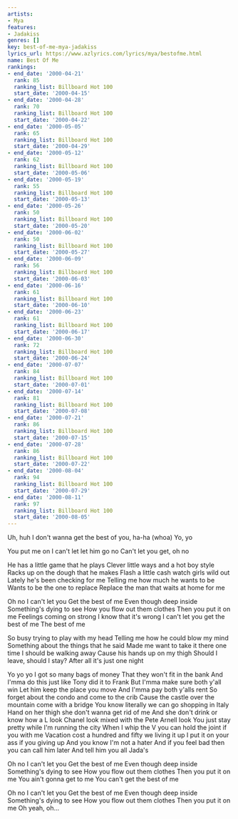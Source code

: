 ```yaml
---
artists:
- Mya
features:
- Jadakiss
genres: []
key: best-of-me-mya-jadakiss
lyrics_url: https://www.azlyrics.com/lyrics/mya/bestofme.html
name: Best Of Me
rankings:
- end_date: '2000-04-21'
  rank: 85
  ranking_list: Billboard Hot 100
  start_date: '2000-04-15'
- end_date: '2000-04-28'
  rank: 70
  ranking_list: Billboard Hot 100
  start_date: '2000-04-22'
- end_date: '2000-05-05'
  rank: 65
  ranking_list: Billboard Hot 100
  start_date: '2000-04-29'
- end_date: '2000-05-12'
  rank: 62
  ranking_list: Billboard Hot 100
  start_date: '2000-05-06'
- end_date: '2000-05-19'
  rank: 55
  ranking_list: Billboard Hot 100
  start_date: '2000-05-13'
- end_date: '2000-05-26'
  rank: 50
  ranking_list: Billboard Hot 100
  start_date: '2000-05-20'
- end_date: '2000-06-02'
  rank: 50
  ranking_list: Billboard Hot 100
  start_date: '2000-05-27'
- end_date: '2000-06-09'
  rank: 56
  ranking_list: Billboard Hot 100
  start_date: '2000-06-03'
- end_date: '2000-06-16'
  rank: 61
  ranking_list: Billboard Hot 100
  start_date: '2000-06-10'
- end_date: '2000-06-23'
  rank: 61
  ranking_list: Billboard Hot 100
  start_date: '2000-06-17'
- end_date: '2000-06-30'
  rank: 72
  ranking_list: Billboard Hot 100
  start_date: '2000-06-24'
- end_date: '2000-07-07'
  rank: 84
  ranking_list: Billboard Hot 100
  start_date: '2000-07-01'
- end_date: '2000-07-14'
  rank: 81
  ranking_list: Billboard Hot 100
  start_date: '2000-07-08'
- end_date: '2000-07-21'
  rank: 86
  ranking_list: Billboard Hot 100
  start_date: '2000-07-15'
- end_date: '2000-07-28'
  rank: 86
  ranking_list: Billboard Hot 100
  start_date: '2000-07-22'
- end_date: '2000-08-04'
  rank: 94
  ranking_list: Billboard Hot 100
  start_date: '2000-07-29'
- end_date: '2000-08-11'
  rank: 97
  ranking_list: Billboard Hot 100
  start_date: '2000-08-05'
---
```



Uh, huh
I don't wanna get the best of you, ha-ha (whoa)
Yo, yo


You put me on
I can't let let him go no
Can't let you get, oh no


He has a little game that he plays
Clever little ways and a hot boy style
Racks up on the dough that he makes
Flash a little cash watch girls wild out
Lately he's been checking for me
Telling me how much he wants to be
Wants to be the one to replace
Replace the man that waits at home for me


Oh no I can't let you
Get the best of me
Even though deep inside
Something's dying to see
How you flow out them clothes
Then you put it on me
Feelings coming on strong
I know that it's wrong
I can't let you get the best of me
The best of me



So busy trying to play with my head
Telling me how he could blow my mind
Something about the things that he said
Made me want to take it there one time
I should be walking away
Cause his hands up on my thigh
Should I leave, should I stay?
After all it's just one night

Yo yo yo I got so many bags of money
That they won't fit in the bank
And I'mma do this just like Tony did it to Frank
But I'mma make sure both y'all win
Let him keep the place you move
And I'mma pay both y'alls rent
So forget about the condo and come to the crib
Cause the castle over the mountain come with a bridge
You know literally we can go shopping in Italy
Hand on her thigh she don't wanna get rid of me
And she don't drink or know how a L look
Chanel look mixed with the Pete Arnell look
You just stay pretty while I'm running the city
When I whip the V you can hold the joint if you with me
Vacation cost a hundred and fifty we living it up
I put it on your ass if you giving up
And you know I'm not a hater
And if you feel bad then you can call him later
And tell him you all Jada's


Oh no I can't let you
Get the best of me
Even though deep inside
Something's dying to see
How you flow out them clothes
Then you put it on me
You ain't gonna get to me
You can't get the best of me



Oh no I can't let you
Get the best of me
Even though deep inside
Something's dying to see
How you flow out them clothes
Then you put it on me
Oh yeah, oh...



